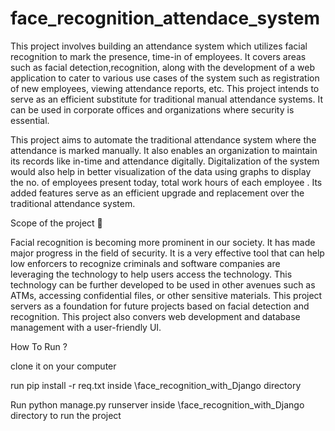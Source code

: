 # face_recognition_attendace_system
This project involves building an attendance system which utilizes facial recognition to mark the presence, time-in of employees. It covers areas such as facial detection,recognition, along with the development of a web application to cater to various use cases of the system such as registration of new employees, viewing attendance reports, etc. This project intends to serve as an efficient substitute for traditional manual attendance systems. It can be used in corporate offices and organizations where security is essential.

This project aims to automate the traditional attendance system where the attendance is marked manually. It also enables an organization to maintain its records like in-time and attendance digitally. Digitalization of the system would also help in better visualization of the data using graphs to display the no. of employees present today, total work hours of each employee . Its added features serve as an efficient upgrade and replacement over the traditional attendance system.

Scope of the project 🚀


Facial recognition is becoming more prominent in our society. It has made major progress in the field of security. It is a very effective tool that can help low enforcers to recognize criminals and software companies are leveraging the technology to help users access the technology. This technology can be further developed to be used in other avenues such as ATMs, accessing confidential files, or other sensitive materials. This project servers as a foundation for future projects based on facial detection and recognition. This project also convers web development and database management with a user-friendly UI.

How To Run ?

clone it on your computer

run pip install -r req.txt inside \face_recognition_with_Django directory

Run python manage.py runserver inside \face_recognition_with_Django directory to run the project
